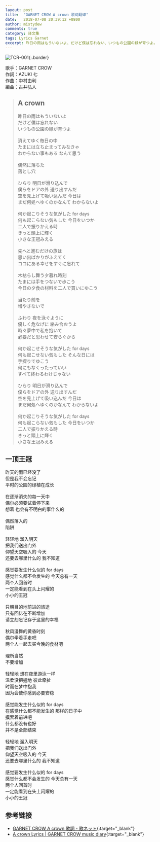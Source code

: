 ```yaml
---
layout: post
title:  "GARNET CROW A crown 歌词翻译"
date:   2018-07-08 20:39:12 +0800
author: mistydew
comments: true
category: 译文集
tags: Lyrics Garnet
excerpt: 昨日の雨はもういないよ、だけど僕は忘れない、いつもの公園の緑が育つよ。
---
```

![TCR-001](https://crowsub.github.io/images/discography/album/TCR-001.jpg){:.border}

歌手：GARNET CROW<br>
作詞：AZUKI 七<br>
作曲：中村由利<br>
編曲：古井弘人

<blockquote class="lyric-original">
  <h2>A crown</h2>
  <p>
    昨日の雨はもういないよ<br>
    だけど僕は忘れない<br>
    いつもの公園の緑が育つよ<br>
    <br>
    消えてゆく毎日の中<br>
    たまには立ち止まってみなきゃ<br>
    わからない事もある なんて思う<br>
    <br>
    偶然に落ちた<br>
    落とし穴<br>
    <br>
    ひらり 明日が滑り込んで<br>
    僕らをドアの外 送り出すんだ<br>
    空を見上げて吸い込んだ 今日は<br>
    まだ何処へゆくのかなんて わからないよ<br>
    <br>
    何か起こりそうな気がした for days<br>
    何も起こらない気もした 今日をいつか<br>
    二人で振りかえる時<br>
    きっと頭上に輝く<br>
    小さな王冠みえる<br>
    <br>
    先へと進むだけの旅は<br>
    思い出ばかりがふえてく<br>
    ココにある幸せをすぐに忘れて<br>
    <br>
    木枯らし舞う夕暮れ時刻<br>
    たまには手をつないで歩こう<br>
    今日の夕食の材料を二人で買いにゆこう<br>
    <br>
    当たり前を<br>
    増やさないで<br>
    <br>
    ふわり 夜を泳ぐように<br>
    優しく危なげに 絡み合おうよ<br>
    時々夢中で私を抱いて<br>
    必要だと思わせて安らぐから<br>
    <br>
    何か起こせそうな気がした for days<br>
    何も起こせない気もした そんな日には<br>
    手探りでゆこう<br>
    何にもなくったっていい<br>
    すべて終わるわけじゃない<br>
    <br>
    ひらり 明日が滑り込んで<br>
    僕らをドアの外 送り出すんだ<br>
    空を見上げて吸い込んだ 今日は<br>
    まだ何処へゆくのかなんて わからないよ<br>
    <br>
    何か起こりそうな気がした for days<br>
    何も起こらない気もした 今日をいつか<br>
    二人で振りかえる時<br>
    きっと頭上に輝く<br>
    小さな王冠みえる
  </p>
</blockquote>

<div class="lyric-translation">
  <h2>一顶王冠</h2>
  <p>
    昨天的雨已经没了<br>
    但是我不会忘记<br>
    平时的公园的绿植在成长<br>
    <br>
    在逐渐消失的每一天中<br>
    偶尔必须要试着停下来<br>
    想着 也会有不明白的事什么的<br>
    <br>
    偶然落入的<br>
    陷阱<br>
    <br>
    轻轻地 溜入明天<br>
    把我们送出门外<br>
    仰望天空吸入的 今天<br>
    还要去哪里什么的 我不知道<br>
    <br>
    感觉要发生什么似的 for days<br>
    感觉什么都不会发生的 今天总有一天<br>
    两个人回首时<br>
    一定能看到在头上闪耀的<br>
    小小的王冠<br>
    <br>
    只朝目的地前进的旅途<br>
    只有回忆在不断增加<br>
    请立刻忘记存于这里的幸福<br>
    <br>
    秋风漫舞的黄昏时刻<br>
    偶尔牵着手走吧<br>
    两个人一起去买今晚的食材吧<br>
    <br>
    理所当然<br>
    不要增加<br>
    <br>
    轻轻地 想在夜里游泳一样<br>
    温柔没把握地 彼此牵扯<br>
    时而在梦中抱我<br>
    因为会使你感到必要安稳<br>
    <br>
    感觉能发生什么似的 for days<br>
    在感觉什么都不能发生的 那样的日子中<br>
    摸索着前进吧<br>
    什么都没有也好<br>
    并不是全部结束<br>
    <br>
    轻轻地 溜入明天<br>
    把我们送出门外<br>
    仰望天空吸入的 今天<br>
    还要去哪里什么的 我不知道<br>
    <br>
    感觉要发生什么似的 for days<br>
    感觉什么都不会发生的 今天总有一天<br>
    两个人回首时<br>
    一定能看到在头上闪耀的<br>
    小小的王冠
  </p>
</div>

## 参考链接

* [GARNET CROW A crown 歌詞 - 歌ネット](https://www.uta-net.com/song/20134/){:target="_blank"}
* [A crown Lyrics \| GARNET CROW music diary](https://crowsub.github.io/lyrics/original/A%20crown.html){:target="_blank"}

